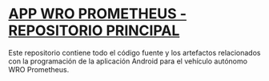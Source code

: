 
# [APP WRO PROMETHEUS - REPOSITORIO PRINCIPAL](https://github.com/SamFlips/APP-WRO-PROMETHEUS-TEAM/tree/master)

Este repositorio contiene todo el código fuente y los artefactos relacionados con la programación de la aplicación Android para el vehículo autónomo WRO Prometheus.
